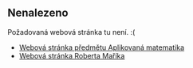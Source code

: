 ## Nenalezeno

Požadovaná webová stránka tu není. :(

* [Webová stránka předmětu Aplikovaná matematika](https://robert-marik.github.io/am/) 
* [Webová stránka Roberta Maříka](https://robert-marik.github.io/)
